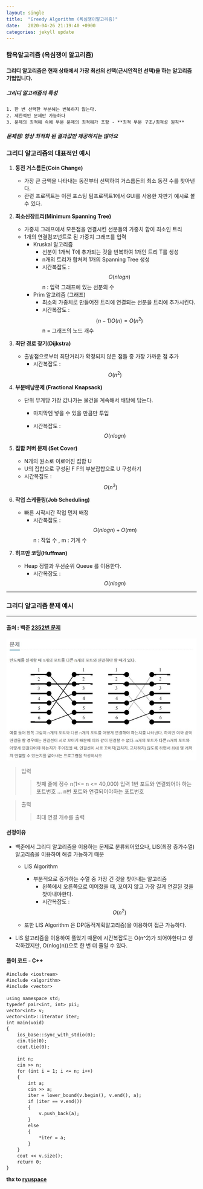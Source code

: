 ```yaml
---
layout: single
title:  "Greedy Algorithm (욕심쟁이알고리즘)"
date:   2020-04-26 21:19:40 +0900
categories: jekyll update
---
```


### 탐욕알고리즘 (욕심쟁이 알고리즘)

#### 그리디 알고리즘은 현재 상태에서 가장 최선의 선택(근시안적인 선택)을 하는 알고리즘 기법입니다.

##### 그리디 알고리즘의 특성
	1. 한 번 선택한 부분해는 번복하지 않는다.
	2. 제한적인 문제만 가능하다
	3. 문제의 최적해 속에 부분 문제의 최적해가 포함 - **최적 부분 구조/최적성 원칙**

#### *문제점! 항상 최적화 된 결과값만 제공하지는 않아요*



### 그리디 알고리즘의 대표적인 예시

1. **동전 거스름돈(Coin Change)**
	- 가장 큰 금액을 나타내는 동전부터 선택하여 거스름돈의 최소 동전 수를 찾아낸다.
	- 관련 프로젝트는 이전 포스팅 팀프로젝트1에서 GUI를 사용한 자판기 예시로 볼 수 있다.
	
2. **최소신장트리(Minimum Spanning Tree)**
   - 가중치 그래프에서 모든점을 연결시킨 선분들의 가중치 합이 최소인 트리
   - 1개의 연결컴포넌트로 된 가중치 그래프를 입력
     - Kruskal 알고리즘
         - 선분이 1개씩 T에 추가되는 것을 반복하여 1개인 트리 T를 생성
         - n개의 트리가 합쳐져 1개의 Spanning Tree 생성
         - 시간복잡도 : $$ O(nlogn) $$ 
           n : 입력 그래프에 있는 선분의 수
     - Prim 알고리즘 (그래프)
         - 최소의 가중치로 만들어진 트리에 연결되는 선분을 트리에 추가시킨다.
         - 시간복잡도 : $$(n-1) O(n) = O(n^2)$$
           n = 그래프의 노드 개수



3. **최단 경로 찾기(Dijkstra)**
   - 출발점으로부터 최단거리가 확정되지 않은 점들 중 가장 가까운 점 추가
     - 시간복잡도 : $$ O(n^2)$$

4. **부분배낭문제 (Fractional Knapsack)**
   - 단위 무게당 가장 값나가는 물건을 계속해서 배당에 담는다. 
     - 마지막엔 넣을 수 있을 만큼만 투입

     - 시간복잡도 : $$ O(nlogn)$$

5. **집합 커버 문제 (Set Cover)**
   - N개의 원소로 이로어진 집합 U
   - U의 집합으로 구성된 F
     F의 부분잡합으로 U 구성하기
   - 시간복잡도 : $$ O(n^3)$$
6. **작업 스케줄링(Job Scheduling)**
   - 빠른 시작시간 작업 먼저 배정
     - 시간복잡도 : $$ O(nlogn) + O(mn)$$
       n : 작업 수 , m : 기계 수 

7. **허프만 코딩(Huffman)**
   - Heap 정렬과 우선순위 Queue 를 이용한다.
     - 시간복잡도 : $$ O(nlogn)$$



-------------------------------------------

### 그리디 알고리즘 문제 예시

---------------

#### 출처 : 백준 [2352번 문제](https://www.acmicpc.net/problem/2352)

![problemImage](https://github.com/GowoonJ/GowoonJ.github.io/blob/master/assets/image/baekjoon_2352_problem.jpg)


> 입력
>
> > 첫째 줄에 정수 n(1<= n <= 40,000) 입력
> > 1번 포트와 연결되어야 하는 포트번호 ... n번 포트와 연결되어야하는 포트번호

> 출력
>
> > 최대 연결 개수를 출력

#### **선정이유** 
- 백준에서 그리디 알고리즘을 이용하는 문제로 분류되어있으나, LIS(최장 증가수열)알고리즘을 이용하여 해결 가능하기 때문
	- LIS Algorithm
		- 부분적으로 증가하는 수열 중 가장 긴 것을 찾아내는 알고리즘
			- 왼쪽에서 오른쪽으로 이어졌을 때, 꼬이지 않고 가장 길게 연결된 것을 찾아내야한다.
			- 시간복잡도 : $$O(n^2)$$
		
	- 또한 LIS Algorithm 은 DP(동적계획알고리즘)을 이용하여 접근 가능하다.

- LIS 알고리즘을 이용하여 풀었기 때문에 시간복잡도는 O(n^2)가 되어야한다고 생각하겠지만, O(nlog(n))으로 한 번 더 줄일 수 있다. 

#### 풀이 코드 - C++
~~~~
#include <iostream>
#include <algorithm>
#include <vector>

using namespace std;
typedef pair<int, int> pii;
vector<int> v;
vector<int>::iterator iter;
int main(void)
{
	ios_base::sync_with_stdio(0);
	cin.tie(0);
	cout.tie(0);

	int n;
	cin >> n;
	for (int i = 1; i <= n; i++)
	{
		int a;
		cin >> a;
		iter = lower_bound(v.begin(), v.end(), a);
		if (iter == v.end())
		{
			v.push_back(a);
		}
		else
		{
			*iter = a;
		}
	}
	cout << v.size();
	return 0;
}
~~~~

**thx to [ryuspace](https://github.com/ryuspace)**